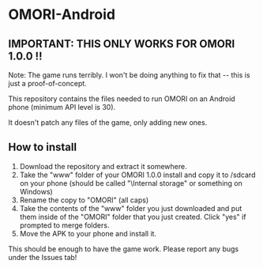 # OMORI-Android

## IMPORTANT: THIS ONLY WORKS FOR OMORI 1.0.0 !!

Note: The game runs terribly. I won't be doing anything to fix that -- this is just a proof-of-concept.

This repository contains the files needed to run OMORI on an Android phone (minimum API level is 30).

It doesn't patch any files of the game, only adding new ones.

## How to install

1) Download the repository and extract it somewhere.
2) Take the "www" folder of your OMORI 1.0.0 install and copy it to /sdcard on your phone (should be called "\Internal storage" or something on Windows)
3) Rename the copy to "OMORI" (all caps)
4) Take the contents of the "www" folder you just downloaded and put them inside of the "OMORI" folder that you just created. Click "yes" if prompted to merge folders.
5) Move the APK to your phone and install it.

This should be enough to have the game work. Please report any bugs under the Issues tab!
